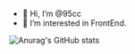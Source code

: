 - 👋 Hi, I’m @95cc
- 👀 I’m interested in FrontEnd.

<!---
95cc/95cc is a ✨ special ✨ repository because its `README.md` (this file) appears on your GitHub profile.
You can click the Preview link to take a look at your changes.
--->

![Anurag's GitHub stats](https://github-readme-stats.vercel.app/api?username=95cc&show_icons=true&theme=dark)
